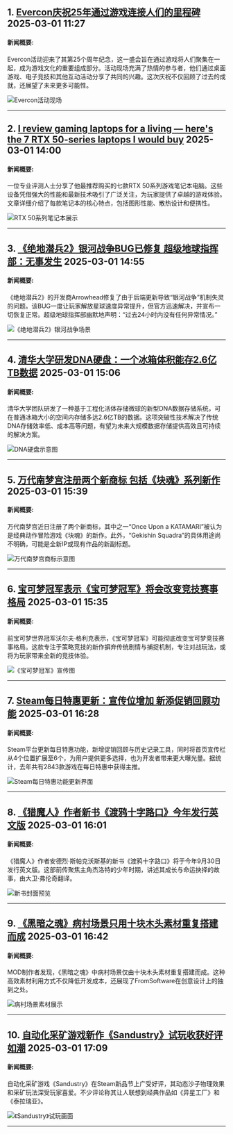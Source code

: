 ## 1. [Evercon庆祝25年通过游戏连接人们的里程碑](https://www.wsaw.com/video/2025/02/28/evercon-celebrates-25-years-bringing-people-together-through-gaming/)   2025-03-01 11:27

#### 新闻概要: 

Evercon活动迎来了其第25个周年纪念，这一盛会旨在通过游戏将人们聚集在一起，成为游戏文化的重要组成部分。活动现场充满了热情的参与者，他们通过桌面游戏、电子竞技和其他互动活动分享了共同的兴趣。这次庆祝不仅回顾了过去的成就，还展望了未来更多可能性。

![Evercon活动现场](https://gray-wsaw-prod.gtv-cdn.com/resizer/v2/https:/do0bihdskp9dy.cloudfront.net/03-01-2025/t_f5a07593ba004b328546063b65246fa4_name_file_1280x720_2000_v3_1_.jpg?auth=61524a6e1bbe54c5c50c0731c2f7617cd4166fa5aebc0591eaedc3e7913e7420&width=1200&height=600&smart=true)

---

## 2. [I review gaming laptops for a living — here's the 7 RTX 50-series laptops I would buy](https://www.tomsguide.com/sales-events/i-review-gaming-laptops-for-a-living-heres-the-7-rtx-50-series-laptops-i-would-buy)   2025-03-01 14:00

#### 新闻概要: 

一位专业评测人士分享了他最推荐购买的七款RTX 50系列游戏笔记本电脑。这些设备凭借强大的性能和最新技术吸引了广泛关注，为玩家提供了卓越的游戏体验。文章详细介绍了每款笔记本的核心特点，包括图形性能、散热设计和便携性。

![RTX 50系列笔记本展示](https://cdn.mos.cms.futurecdn.net/fjZWdwsnLSw6mZKcZ7QHBN-1200-80.jpg)

---

## 3. [《绝地潜兵2》银河战争BUG已修复 超级地球指挥部：无事发生](https://www.3dmgame.com/news/202503/3915591.html)   2025-03-01 14:55

#### 新闻概要: 

《绝地潜兵2》的开发商Arrowhead修复了由于后端更新导致“银河战争”机制失灵的问题。该BUG一度让玩家解放星球速度异常提升，但官方迅速解决，并宣布一切恢复正常。超级地球指挥部幽默地声明：“过去24小时内没有任何异常情况。”

![《绝地潜兵2》银河战争场景](https://img.3dmgame.com/uploads/images/news/20250301/1740811917_621447_png_r.webp)

---

## 4. [清华大学研发DNA硬盘：一个冰箱体积能存2.6亿TB数据](https://www.3dmgame.com/news/202503/3915593.html)   2025-03-01 15:06

#### 新闻概要: 

清华大学团队研发了一种基于工程化活体存储微球的新型DNA数据存储系统，可在普通冰箱大小的空间内存储多达2.6亿TB的数据。这项突破性技术解决了传统DNA存储效率低、成本高等问题，有望为未来大规模数据存储提供高效且可持续的解决方案。

![DNA硬盘示意图](https://img.3dmgame.com/uploads/images/news/20250301/1740812745_742448.png)

---

## 5. [万代南梦宫注册两个新商标 包括《块魂》系列新作](https://www.3dmgame.com/news/202503/3915595.html)   2025-03-01 15:39

#### 新闻概要: 

万代南梦宫近日注册了两个新商标，其中之一“Once Upon a KATAMARI”被认为是经典动作冒险游戏《块魂》的新作。此外，“Gekishin Squadra”的具体用途尚不明确，可能是全新IP或现有作品的新副标题。

![万代南梦宫商标示意图](https://img.3dmgame.com/uploads/images/news/20250301/1740814754_687863.png)

---

## 6. [宝可梦冠军表示《宝可梦冠军》将会改变竞技赛事格局](https://www.3dmgame.com/news/202503/3915594.html)   2025-03-01 15:35

#### 新闻概要: 

前宝可梦世界冠军沃尔夫·格利克表示，《宝可梦冠军》可能彻底改变宝可梦竞技赛事格局。这款专注于策略竞技的新作摒弃传统剧情与捕捉机制，专注对战玩法，或将为玩家带来全新的竞技体验。

![《宝可梦冠军》宣传图](https://img.3dmgame.com/uploads/images/news/20250301/1740807153_605081.jpg)

---

## 7. [Steam每日特惠更新：宣传位增加 新添促销回顾功能](https://www.3dmgame.com/news/202503/3915597.html)   2025-03-01 16:28

#### 新闻概要: 

Steam平台更新每日特惠功能，新增促销回顾与历史记录工具，同时将首页宣传栏从4个位置扩展至6个，为用户提供更多选择，也为开发者带来更大曝光量。据统计，去年共有2843款游戏在每日特惠中获得主推。

![Steam每日特惠功能更新界面](https://img.3dmgame.com/uploads/images/news/20250301/1740817647_416214_jpg_r.jpg)

---

## 8. [《猎魔人》作者新书《渡鸦十字路口》今年发行英文版](https://www.3dmgame.com/news/202503/3915596.html)   2025-03-01 16:01

#### 新闻概要: 

《猎魔人》作者安德烈·斯帕克沃斯基的新书《渡鸦十字路口》将于今年9月30日发行英文版。这部前传聚焦主角杰洛特的少年时期，讲述其成长与命运抉择的故事，由大卫·弗伦奇翻译。

![新书封面预览](https://img.3dmgame.com/uploads/images/news/20250301/1740807825_327770.jpg)

---

## 9. [《黑暗之魂》病村场景只用十块木头素材重复搭建而成](https://www.3dmgame.com/news/202503/3915598.html)   2025-03-01 16:42

#### 新闻概要: 

MOD制作者发现，《黑暗之魂》中病村场景仅由十块木头素材重复搭建而成。这种高效素材利用方式不仅降低开发成本，还展现了FromSoftware在创意设计上的独到之处。

![病村场景素材展示](https://img.3dmgame.com/uploads/images/news/20250301/1740808908_395079.jpg)

---

## 10. [自动化采矿游戏新作《Sandustry》试玩收获好评如潮](https://www.3dmgame.com/news/202503/3915599.html)   2025-03-01 17:09

#### 新闻概要: 

自动化采矿游戏《Sandustry》在Steam新品节上广受好评，其动态沙子物理效果和采矿玩法深受玩家喜爱。不少评论称其让人联想到经典作品如《异星工厂》和《泰拉瑞亚》。

![《Sandustry》试玩画面](https://img.3dmgame.com/uploads/images/news/20250301/1740809332_966255.jpg)

---